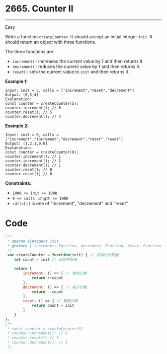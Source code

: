 # 2665. Counter II

---

Easy

Write a function `createCounter`. It should accept an initial integer `init`. It should return an object with three functions.

The three functions are:

- `increment()` increases the current value by 1 and then returns it.
- `decrement()` reduces the current value by 1 and then returns it.
- `reset()` sets the current value to `init` and then returns it.

**Example 1:**

```
Input: init = 5, calls = ["increment","reset","decrement"]
Output: [6,5,4]
Explanation:
const counter = createCounter(5);
counter.increment(); // 6
counter.reset(); // 5
counter.decrement(); // 4

```

**Example 2:**

```
Input: init = 0, calls = ["increment","increment","decrement","reset","reset"]
Output: [1,2,1,0,0]
Explanation:
const counter = createCounter(0);
counter.increment(); // 1
counter.increment(); // 2
counter.decrement(); // 1
counter.reset(); // 0
counter.reset(); // 0

```

**Constraints:**

- `1000 <= init <= 1000`
- `0 <= calls.length <= 1000`
- `calls[i]` is one of "increment", "decrement" and "reset"

# Code

```jsx
/**
 * @param {integer} init
 * @return { increment: Function, decrement: Function, reset: Function }
 */
 var createCounter = function(init) { // 初始化计数器
    let count = init // 设定初始值

    return {
        increment: () => { // 增加计数
            return ++count
        },
        decrement: () => { // 减少计数
            return --count
        },
        reset: () => { // 重置计数
            return count = init
        }
    }
};
/**
 * const counter = createCounter(5)
 * counter.increment(); // 6
 * counter.reset(); // 5
 * counter.decrement(); // 4
 */
```